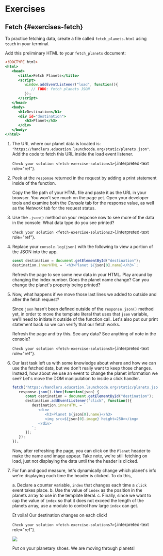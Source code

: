 # Exercises

## Fetch {#exercises-fetch}

To practice fetching data, create a file called `fetch_planets.html`
using `touch` in your terminal.

Add this preliminary HTML to your `fetch_planets` document:

``` {.html linenos=""}
<!DOCTYPE html>
<html>
   <head>
      <title>Fetch Planets</title>
      <script>
         window.addEventListener("load", function(){
            // TODO: fetch planets JSON
         });
      </script>
   </head>
   <body>
      <h1>Destination</h1>
      <div id="destination">
         <h3>Planet</h3>
      </div>
   </body>
</html>
```

1.  The URL where our planet data is located is:
    `"https://handlers.education.launchcode.org/static/planets.json"`.
    Add the code to fetch this URL inside the load event listener.

    `Check your solution <fetch-exercise-solutions1>`{.interpreted-text
    role="ref"}.

2.  Peek at the `response` returned in the request by adding a print
    statement inside of the function.

    Copy the file path of your HTML file and paste it as the URL in your
    browser. You won\'t see much on the page yet. Open your developer
    tools and examine both the *Console* tab for the response value, as
    well as the *Network* tab for the request status.

3.  Use the `.json()` method on your response now to see more of the
    data in the console: What data type do you see printed?

    `Check your solution <fetch-exercise-solutions3>`{.interpreted-text
    role="ref"}.

4.  Replace your `console.log(json)` with the following to view a
    portion of the JSON into the app.

    ``` {.js linenos=""}
    const destination = document.getElementById("destination");
    destination.innerHTML = `<h3>Planet ${json[0].name}</h3>`;
    ```

    Refresh the page to see some new data in your HTML. Play around by
    changing the index number. Does the planet name change? Can you
    change the planet\'s property being printed?

5.  Now, what happens if we move those last lines we added to outside
    and after the fetch request?

    Since `json` hasn\'t been defined outside of the `response.json()`
    method yet, in order to move the template literal that uses that
    `json` variable, we\'ll need to initiate it outside of the function
    call. Let\'s also put our print statement back so we can verify that
    our fetch works.

    Refresh the page and try this. See any data? See anything of note in
    the console?

    `Check your solution <fetch-exercise-solutions5>`{.interpreted-text
    role="ref"}.

6.  Our last task left us with some knowledge about where and how we can
    use the fetched data, but we don\'t really want to keep those
    changes. Instead, how about we use an event to change the planet
    information we see? Let\'s move the DOM manipulation to inside a
    click handler.

    ``` {.js linenos=""}
    fetch("https://handlers.education.launchcode.org/static/planets.json").then(function(response){
       response.json().then(function(json) {
          const destination = document.getElementById("destination");
          destination.addEventListener("click", function(){
             destination.innerHTML = `
                <div>
                   <h3>Planet ${json[0].name}</h3>
                   <img src=${json[0].image} height=250></img>
                </div>
             `;
          });
       });
    });
    ```

    Now, after refreshing the page, you can click on the `Planet` header
    to make the name and image appear. Take note, we\'re still fetching
    on load, just not displaying the data until the the header is
    clicked.

7.  For fun and good measure, let\'s dynamically change which planet\'s
    info we\'re displaying each time the header is clicked. To do this,

    a.  Declare a counter variable, `index` that changes each time a
        `click` event takes place.
    b.  Use the value of `index` as the position in the planets array to
        use in the template literal.
    c.  Finally, since we want to cap the value of `index` so that it
        does not exceed the length of the planets array, use a modulo to
        control how large `index` can get.

    Et voila! Our destination changes on each click!

    `Check your solution <fetch-exercise-solutions7>`{.interpreted-text
    role="ref"}.

    ![](./figures/planet-destinations.gif)

    Put on your planetary shoes. We are moving through planets!
